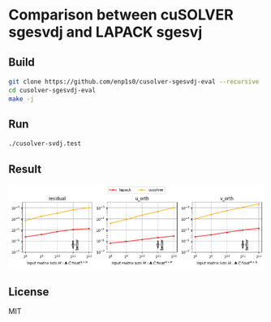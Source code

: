 # Comparison between cuSOLVER sgesvdj and LAPACK sgesvj

## Build
```bash
git clone https://github.com/enp1s0/cusolver-sgesvdj-eval --recursive
cd cusolver-sgesvdj-eval
make -j
```

## Run
```bash
./cusolver-svdj.test
```

## Result

![result](./images/svdj.png)

## License
MIT
